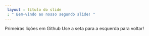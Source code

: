 ```yaml
---
 layout : título do slide
 : " Bem-vindo ao nosso segundo slide! "
---
```

Primeiras lições em Github
Use a seta para a esquerda para voltar!

